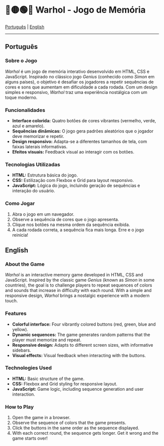 # 🔴🟡🟢🔵 Warhol - Jogo de Memória

[Português](#português) | [English](#english)

---

## Português

### Sobre o Jogo
*Warhol* é um jogo de memória interativo desenvolvido em HTML, CSS e JavaScript. Inspirado no clássico jogo *Genius* (conhecido como *Simon* em alguns países), o objetivo é desafiar os jogadores a repetir sequências de cores e sons que aumentam em dificuldade a cada rodada. Com um design simples e responsivo, *Warhol* traz uma experiência nostálgica com um toque moderno.

### Funcionalidades
- **Interface colorida:** Quatro botões de cores vibrantes (vermelho, verde, azul e amarelo).
- **Sequências dinâmicas:** O jogo gera padrões aleatórios que o jogador deve memorizar e repetir.
- **Design responsivo:** Adapta-se a diferentes tamanhos de tela, com faixas laterais informativas.
- **Efeitos visuais:** Feedback visual ao interagir com os botões.

### Tecnologias Utilizadas
- **HTML:** Estrutura básica do jogo.
- **CSS:** Estilização com Flexbox e Grid para layout responsivo.
- **JavaScript:** Lógica do jogo, incluindo geração de sequências e interação do usuário.

### Como Jogar
1. Abra o jogo em um navegador.
2. Observe a sequência de cores que o jogo apresenta.
3. Clique nos botões na mesma ordem da sequência exibida.
4. A cada rodada correta, a sequência fica mais longa. Erre e o jogo reinicia!

## English

### About the Game
*Warhol* is an interactive memory game developed in HTML, CSS and JavaScript. Inspired by the classic game *Genius* (known as *Simon* in some countries), the goal is to challenge players to repeat sequences of colors and sounds that increase in difficulty with each round. With a simple and responsive design, *Warhol* brings a nostalgic experience with a modern touch.

### Features
- **Colorful interface:** Four vibrantly colored buttons (red, green, blue and yellow).
- **Dynamic sequences:** The game generates random patterns that the player must memorize and repeat.
- **Responsive design:** Adapts to different screen sizes, with informative sidebars.
- **Visual effects:** Visual feedback when interacting with the buttons.

### Technologies Used
- **HTML:** Basic structure of the game.
- **CSS:** Flexbox and Grid styling for responsive layout.
- **JavaScript:** Game logic, including sequence generation and user interaction.

### How to Play
1. Open the game in a browser.
2. Observe the sequence of colors that the game presents.
3. Click the buttons in the same order as the sequence displayed.
4. With each correct round, the sequence gets longer. Get it wrong and the game starts over!